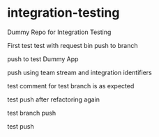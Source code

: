 # integration-testing
Dummy Repo for Integration Testing

First test
test with request bin
push to branch

push to test Dummy App 

push using team stream and integration identifiers

test comment for test branch is as expected

test push after refactoring again

test branch push

test push
